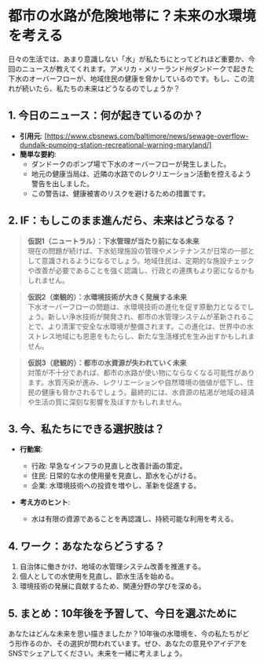 # 都市の水路が危険地帯に？未来の水環境を考える

日々の生活では、あまり意識しない「水」が私たちにとってどれほど重要か、今回のニュースが教えてくれます。アメリカ・メリーランド州ダンドークで起きた下水のオーバーフローが、地域住民の健康を脅かしているのです。もし、この流れが続いたら、私たちの未来はどうなるのでしょうか？

## 1. 今日のニュース：何が起きているのか？
- **引用元**: [https://www.cbsnews.com/baltimore/news/sewage-overflow-dundalk-pumping-station-recreational-warning-maryland/]
- **簡単な要約**:  
  - ダンドークのポンプ場で下水のオーバーフローが発生しました。
  - 地元の健康当局は、近隣の水路でのレクリエーション活動を控えるよう警告を出しました。
  - この警告は、健康被害のリスクを避けるための措置です。

## 2. IF：もしこのまま進んだら、未来はどうなる？
> **仮説1（ニュートラル）：下水管理が当たり前になる未来**  
> 現在の問題が続けば、下水処理施設の管理やメンテナンスが日常の一部として意識されるようになるでしょう。地域住民は、定期的な施設チェックや改善が必要であることを強く認識し、行政との連携もより密になるかもしれません。

> **仮説2（楽観的）：水環境技術が大きく発展する未来**  
> 下水オーバーフローの問題は、水環境技術の進化を促す原動力となるでしょう。新しい浄水技術が開発され、都市の水管理システムが革新されることで、より清潔で安全な水環境が整備されます。この進化は、世界中の水ストレス地域にも恩恵をもたらし、新たな生活様式を生み出すかもしれません。

> **仮説3（悲観的）：都市の水資源が失われていく未来**  
> 対策が不十分であれば、都市の水路が使い物にならなくなる可能性があります。水質汚染が進み、レクリエーションや自然環境の価値が低下し、住民の健康も脅かされるでしょう。最終的には、水資源の枯渇が地域の経済や生活の質に深刻な影響を及ぼすかもしれません。

## 3. 今、私たちにできる選択肢は？
- **行動案**:
  - 行政: 早急なインフラの見直しと改善計画の策定。
  - 住民: 日常的な水の使用量を見直し、節水を心がける。
  - 企業: 水環境技術への投資を増やし、革新を促進する。

- **考え方のヒント**:
  - 水は有限の資源であることを再認識し、持続可能な利用を考える。

## 4. ワーク：あなたならどうする？
1. 自治体に働きかけ、地域の水管理システム改善を推進する。
2. 個人としての水使用を見直し、節水生活を始める。
3. 環境技術の発展に貢献するため、関連分野の学びを深める。

## 5. まとめ：10年後を予習して、今日を選ぶために
あなたはどんな未来を思い描きましたか？10年後の水環境を、今の私たちがどう形作るのか、その選択が問われています。ぜひ、あなたの意見やアイデアをSNSでシェアしてください。未来を一緒に考えましょう。